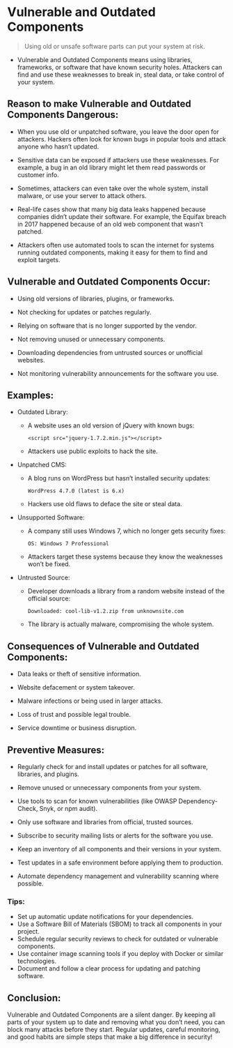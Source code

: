 # Vulnerable and Outdated Components
> Using old or unsafe software parts can put your system at risk.

- Vulnerable and Outdated Components means using libraries, frameworks, or software that have known security holes. Attackers can find and use these weaknesses to break in, steal data, or take control of your system.

## Reason to make Vulnerable and Outdated Components Dangerous:
- When you use old or unpatched software, you leave the door open for attackers. Hackers often look for known bugs in popular tools and attack anyone who hasn’t updated.

- Sensitive data can be exposed if attackers use these weaknesses. For example, a bug in an old library might let them read passwords or customer info.

- Sometimes, attackers can even take over the whole system, install malware, or use your server to attack others.

- Real-life cases show that many big data leaks happened because companies didn’t update their software. For example, the Equifax breach in 2017 happened because of an old web component that wasn’t patched.

- Attackers often use automated tools to scan the internet for systems running outdated components, making it easy for them to find and exploit targets.

## Vulnerable and Outdated Components Occur:
- Using old versions of libraries, plugins, or frameworks.

- Not checking for updates or patches regularly.

- Relying on software that is no longer supported by the vendor.

- Not removing unused or unnecessary components.

- Downloading dependencies from untrusted sources or unofficial websites.

- Not monitoring vulnerability announcements for the software you use.

## Examples:
- Outdated Library:
    + A website uses an old version of jQuery with known bugs:

        ```text
        <script src="jquery-1.7.2.min.js"></script>
        ```

    + Attackers use public exploits to hack the site.

- Unpatched CMS:
    + A blog runs on WordPress but hasn’t installed security updates:

        ```text
        WordPress 4.7.0 (latest is 6.x)
        ```

    + Hackers use old flaws to deface the site or steal data.

- Unsupported Software:
    + A company still uses Windows 7, which no longer gets security fixes:

        ```text
        OS: Windows 7 Professional
        ```

    + Attackers target these systems because they know the weaknesses won’t be fixed.

- Untrusted Source:
    + Developer downloads a library from a random website instead of the official source:

        ```text
        Downloaded: cool-lib-v1.2.zip from unknownsite.com
        ```

    + The library is actually malware, compromising the whole system.

## Consequences of Vulnerable and Outdated Components:
- Data leaks or theft of sensitive information.

- Website defacement or system takeover.

- Malware infections or being used in larger attacks.

- Loss of trust and possible legal trouble.

- Service downtime or business disruption.

## Preventive Measures:
- Regularly check for and install updates or patches for all software, libraries, and plugins.

- Remove unused or unnecessary components from your system.

- Use tools to scan for known vulnerabilities (like OWASP Dependency-Check, Snyk, or npm audit).

- Only use software and libraries from official, trusted sources.

- Subscribe to security mailing lists or alerts for the software you use.

- Keep an inventory of all components and their versions in your system.

- Test updates in a safe environment before applying them to production.

- Automate dependency management and vulnerability scanning where possible.

### Tips:
- Set up automatic update notifications for your dependencies.
- Use a Software Bill of Materials (SBOM) to track all components in your project.
- Schedule regular security reviews to check for outdated or vulnerable components.
- Use container image scanning tools if you deploy with Docker or similar technologies.
- Document and follow a clear process for updating and patching software.

## Conclusion:
Vulnerable and Outdated Components are a silent danger. By keeping all parts of your system up to date and removing what you don’t need, you can block many attacks before they start. Regular updates, careful monitoring, and good habits are simple steps that make a big difference in security!
